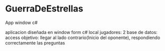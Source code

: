 GuerraDeEstrellas
=================

App window c#

aplicacion diseñada en window form c# local
jugadores: 2
base de datos: access
objetivo: llegar al lado contrario(Inicio del oponente), respondiendo correctamente las preguntas 




